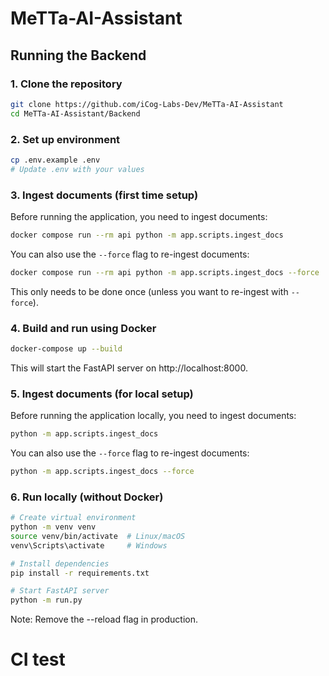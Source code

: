 # MeTTa-AI-Assistant

## Running the Backend

### 1. Clone the repository

```bash
git clone https://github.com/iCog-Labs-Dev/MeTTa-AI-Assistant
cd MeTTa-AI-Assistant/Backend
```

### 2. Set up environment

```bash
cp .env.example .env
# Update .env with your values
```

### 3. Ingest documents (first time setup)

Before running the application, you need to ingest documents:

```bash
docker compose run --rm api python -m app.scripts.ingest_docs
```

You can also use the `--force` flag to re-ingest documents:
```bash
docker compose run --rm api python -m app.scripts.ingest_docs --force
```

This only needs to be done once (unless you want to re-ingest with `--force`).

### 4. Build and run using Docker

```bash
docker-compose up --build
```

This will start the FastAPI server on http://localhost:8000.

### 5. Ingest documents (for local setup)

Before running the application locally, you need to ingest documents:

```bash
python -m app.scripts.ingest_docs
```

You can also use the `--force` flag to re-ingest documents:
```bash
python -m app.scripts.ingest_docs --force
```

### 6. Run locally (without Docker)

```bash
# Create virtual environment
python -m venv venv
source venv/bin/activate  # Linux/macOS
venv\Scripts\activate     # Windows

# Install dependencies
pip install -r requirements.txt

# Start FastAPI server
python -m run.py

```

Note: Remove the --reload flag in production.
# CI test
